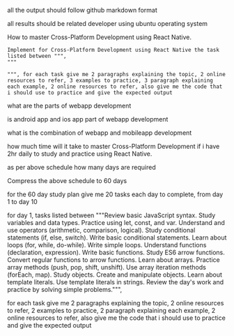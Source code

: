 all the output should follow github markdown format

all results should be related developer using ubuntu operating system

How to master Cross-Platform Development using React Native.

```
Implement for Cross-Platform Development using React Native the task listed between """, 
"""

""", for each task give me 2 paragraphs explaining the topic, 2 online resources to refer, 3 examples to practice, 3 paragraph explaining each example, 2 online resources to refer, also give me the code that i should use to practice and give the expected output
```


what are the parts of webapp development

is android app and ios app part of webapp development

what is the combination of webapp and mobileapp development

how much time will it take to master Cross-Platform Development if i have 2hr daily to study and practice using React Native.

as per above schedule how many days are required

Compress the above schedule to 60 days

for the 60 day study plan give me 20 tasks each day to complete, from day 1 to day 10



for day 1, tasks listed between
"""Review basic JavaScript syntax.
Study variables and data types.
Practice using let, const, and var.
Understand and use operators (arithmetic, comparison, logical).
Study conditional statements (if, else, switch).
Write basic conditional statements.
Learn about loops (for, while, do-while).
Write simple loops.
Understand functions (declaration, expression).
Write basic functions.
Study ES6 arrow functions.
Convert regular functions to arrow functions.
Learn about arrays.
Practice array methods (push, pop, shift, unshift).
Use array iteration methods (forEach, map).
Study objects.
Create and manipulate objects.
Learn about template literals.
Use template literals in strings.
Review the day's work and practice by solving simple problems.""",

for each task give me 2 paragraphs explaining the topic, 2 online resources to refer, 2 examples to practice, 2 paragraph explaining each example, 2 online resources to refer, also give me the code that i should use to practice and give the expected output
